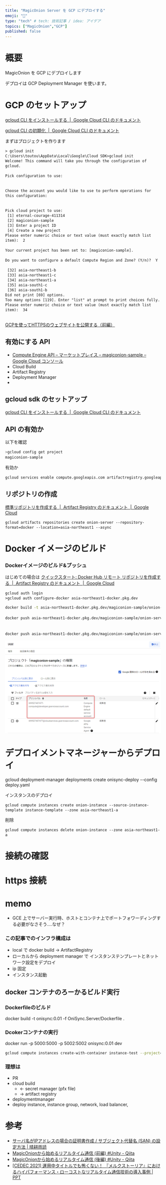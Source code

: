 ```yaml
---
title: "MagicOnion Server を GCP にデプロイする"
emoji: "🕌"
type: "tech" # tech: 技術記事 / idea: アイデア
topics: ["MagicOnion","GCP"]
published: false
---
```


# 概要
MagicOnion を GCP にデプロイします

デプロイは GCP Deployment Manager を使います。


# GCP のセットアップ
[gcloud CLI をインストールする  |  Google Cloud CLI のドキュメント](https://cloud.google.com/sdk/docs/install?hl=ja)

[gcloud CLI の初期化  |  Google Cloud CLI のドキュメント](https://cloud.google.com/sdk/docs/initializing?hl=ja#whats_next)

まずはプロジェクトを作ります


```bash:gcloud-cli
> gcloud init
C:\Users\toutou\AppData\Local\Google\Cloud SDK>gcloud init
Welcome! This command will take you through the configuration of gcloud.

Pick configuration to use:


Choose the account you would like to use to perform operations for this configuration:


Pick cloud project to use:
 [1] eternal-courage-411314
 [2] magiconion-sample
 [3] Enter a project ID
 [4] Create a new project
Please enter numeric choice or text value (must exactly match list item):  2

Your current project has been set to: [magiconion-sample].

Do you want to configure a default Compute Region and Zone? (Y/n)?  Y

 [32] asia-northeast1-b
 [33] asia-northeast1-c
 [34] asia-northeast1-a
 [35] asia-south1-c
 [36] asia-south1-b
Did not print [69] options.
Too many options [119]. Enter "list" at prompt to print choices fully.
Please enter numeric choice or text value (must exactly match list item):  34


```

[GCPを使ってHTTPSのウェブサイトを公開する（前編）](https://zenn.dev/knockknock/articles/10aa24fde47c45)

## 有効にする API
- [Compute Engine API – マーケットプレイス – magiconion-sample – Google Cloud コンソール](https://console.cloud.google.com/marketplace/product/google/compute.googleapis.com)
- Cloud Build
- Artifact Registry
- Deployment Manager
- 

## gcloud sdk のセットアップ
[gcloud CLI をインストールする  |  Google Cloud CLI のドキュメント](https://cloud.google.com/sdk/docs/install?hl=ja#supported_python_versions)

## API の有効か

以下を確認
```bash
>gcloud config get project
magiconion-sample
```

有効か
```bash
gcloud services enable compute.googleapis.com artifactregistry.googleapis.com cloudbuild.googleapis.com deploymentmanager.googleapis.com
```
## リポジトリの作成
[標準リポジトリを作成する  |  Artifact Registry のドキュメント  |  Google Cloud](https://cloud.google.com/artifact-registry/docs/repositories/create-repos?hl=ja#create-gcloud)

```
gcloud artifacts repositories create onion-server --repository-format=docker --location=asia-northeast1 --async
```

# Docker イメージのビルド

### Dockerイメージのビルド&プッシュ

はじめての場合は
[クイックスタート: Docker Hub リモート リポジトリを作成する  |  Artifact Registry のドキュメント  |  Google Cloud](https://cloud.google.com/artifact-registry/docs/repositories/create-dockerhub-remote-repository?hl=ja)

```
gcloud auth login
>gcloud auth configure-docker asia-northeast1-docker.pkg.dev
```

```bash
docker build -t asia-northeast1-docker.pkg.dev/magiconion-sample/onion-server/onion-server:latest -f Dockerfile .  

docker push asia-northeast1-docker.pkg.dev/magiconion-sample/onion-server/onion-server:latest 


docker push asia-northeast1-docker.pkg.dev/magiconion-sample/onion-server/onion-server:latest

```

![Alt text](/images/gcp/2024-01-16_21h25_16.png)


# デプロイメントマネージャーからデプロイ

gcloud deployment-manager deployments create onisync-deploy --config deploy.yaml

インスタンスのデプロイ
```
gcloud compute instances create onion-instance --source-instance-template instance-template --zone asia-northeast1-a
```

削除
```
gcloud compute instances delete onion-instance --zone asia-northeast1-a
```


# 接続の確認


# https 接続

# memo
- GCE 上でサーバー実行時、ホストとコンテナ上でポートフォワーディングする必要がなさそう....なぜ？
### この記事でのインフラ構成は
- local で docker build -> ArtifactRegistry
- ローカルから deployment manager で インスタンステンプレートとネットワーク設定をデプロイ
- ip 固定
- インスタンス起動


## docker コンテナのろーかるビルド実行
### Dockerfileのビルド
docker build -t onisync:0.01 -f OniSync.Server/Dockerfile .

### Dcokerコンテナの実行
docker run -p 5000:5000 -p 5002:5002 onisync:0.01 dev


```bash
gcloud compute instances create-with-container instance-test --project=fuuro-409604 --zone=us-central1-a --machine-type=n1-standard-1 --service-account=840485945008-compute@developer.gserviceaccount.com --container-image=asia-northeast1-docker.pkg.dev/fuuro-409604/onisync/onisync:0.01

```


### 理想は
- PR
- cloud build
  - <- secret manager (pfx file)
  - -> artifact registry
- deploymentmanager
- deploy instance, instance group, network, load balancer,  

# 参考
- [サーバ名がIPアドレスの場合の証明書作成 / サブジェクト代替名 (SAN) の設定方法 | 晴耕雨読](https://tex2e.github.io/blog/protocol/certificate-with-ip-addr)
- [MagicOnionから始めるリアルタイム通信 (前編) #Unity - Qiita](https://qiita.com/naoya-kishimoto/items/0d913a4b65ec0c4088a6)
- [MagicOnionから始めるリアルタイム通信 (後編) #Unity - Qiita](https://qiita.com/naoya-kishimoto/items/8a9a5db30717865d867e#%E5%85%A8%E4%BD%93%E6%A7%8B%E6%88%90%E5%9B%B3)
- [[CEDEC 2021] 運用中タイトルでも怖くない！ 『メルクストーリア』におけるハイパフォーマンス・ローコストなリアルタイム通信技術の導入事例 | PPT](https://www.slideshare.net/NaoyaKishimoto/cedec-2021)
